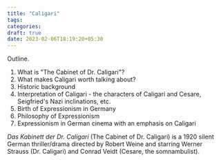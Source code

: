 ```yaml
---
title: "Caligari"
tags:
categories: 
draft: true
date: 2023-02-06T18:19:20+05:30
---
```


Outline.

1. What is "The Cabinet of Dr. Caligari"?
2. What makes Caligari worth talking about? 
3. Historic background
4. Interpretation of Caligari - the characters of Caligari and Cesare, Seigfried's Nazi inclinations, etc. 
5. Birth of Expressionism in Germany
6. Philosophy of Expressionism 
7. Expressionism in German cinema with an emphasis on Caligari   

_Das Kabinett der Dr. Caligari_ (The Cabinet of Dr. Caligari) is a 1920 silent German thriller/drama directed by Robert Weine and starring Werner Strauss (Dr. Caligari) and Conrad Veidt (Cesare, the somnambulist). 

